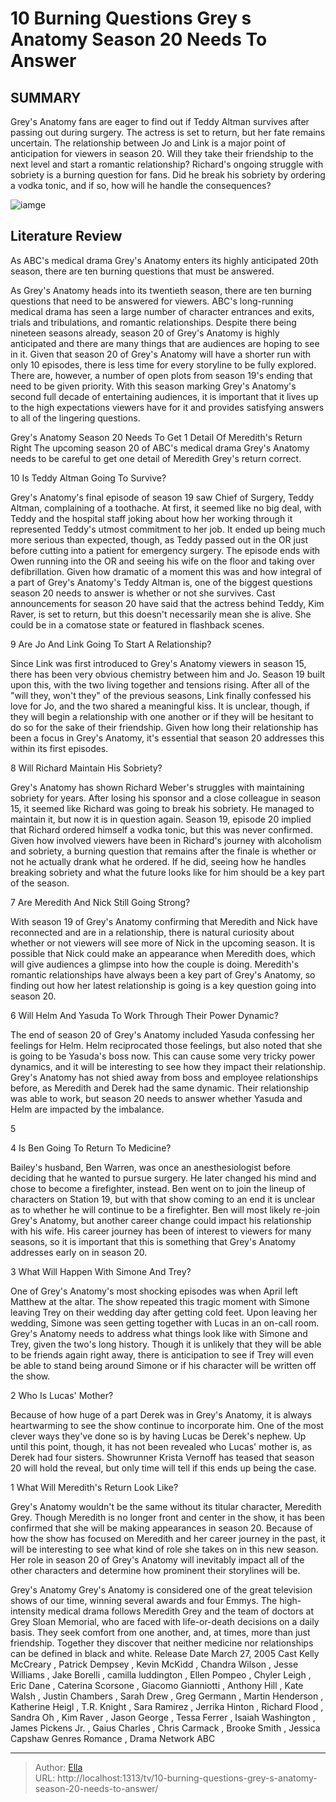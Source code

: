 # 10 Burning Questions Grey s Anatomy Season 20 Needs To Answer


## SUMMARY 


Grey&#39;s Anatomy
 fans are eager to find out if Teddy Altman survives after passing out during surgery. The actress is set to return, but her fate remains uncertain. 
 The relationship between Jo and Link is a major point of anticipation for viewers in season 20. Will they take their friendship to the next level and start a romantic relationship? 
 Richard&#39;s ongoing struggle with sobriety is a burning question for fans. Did he break his sobriety by ordering a vodka tonic, and if so, how will he handle the consequences? 

![iamge](https://static1.srcdn.com/wordpress/wp-content/uploads/2024/01/greys-anatomy-season-20-questions-answers-1.jpg)

## Literature Review
As ABC&#39;s medical drama Grey&#39;s Anatomy enters its highly anticipated 20th season, there are ten burning questions that must be answered.




As Grey&#39;s Anatomy heads into its twentieth season, there are ten burning questions that need to be answered for viewers. ABC&#39;s long-running medical drama has seen a large number of character entrances and exits, trials and tribulations, and romantic relationships. Despite there being nineteen seasons already, season 20 of Grey&#39;s Anatomy is highly anticipated and there are many things that are audiences are hoping to see in it.
Given that season 20 of Grey&#39;s Anatomy will have a shorter run with only 10 episodes, there is less time for every storyline to be fully explored. There are, however, a number of open plots from season 19&#39;s ending that need to be given priority. With this season marking Grey&#39;s Anatomy&#39;s second full decade of entertaining audiences, it is important that it lives up to the high expectations viewers have for it and provides satisfying answers to all of the lingering questions.
            
 
 Grey&#39;s Anatomy Season 20 Needs To Get 1 Detail Of Meredith&#39;s Return Right 
The upcoming season 20 of ABC&#39;s medical drama Grey&#39;s Anatomy needs to be careful to get one detail of Meredith Grey&#39;s return correct. 













 








 10  Is Teddy Altman Going To Survive? 


 







Grey&#39;s Anatomy&#39;s final episode of season 19 saw Chief of Surgery, Teddy Altman, complaining of a toothache. At first, it seemed like no big deal, with Teddy and the hospital staff joking about how her working through it represented Teddy&#39;s utmost commitment to her job. It ended up being much more serious than expected, though, as Teddy passed out in the OR just before cutting into a patient for emergency surgery. The episode ends with Owen running into the OR and seeing his wife on the floor and taking over defibrillation.
Given how dramatic of a moment this was and how integral of a part of Grey&#39;s Anatomy&#39;s Teddy Altman is, one of the biggest questions season 20 needs to answer is whether or not she survives. Cast announcements for season 20 have said that the actress behind Teddy, Kim Raver, is set to return, but this doesn&#39;t necessarily mean she is alive. She could be in a comatose state or featured in flashback scenes.





 9  Are Jo And Link Going To Start A Relationship? 
        

Since Link was first introduced to Grey&#39;s Anatomy viewers in season 15, there has been very obvious chemistry between him and Jo. Season 19 built upon this, with the two living together and tensions rising. After all of the &#34;will they, won&#39;t they&#34; of the previous seasons, Link finally confessed his love for Jo, and the two shared a meaningful kiss. It is unclear, though, if they will begin a relationship with one another or if they will be hesitant to do so for the sake of their friendship. Given how long their relationship has been a focus in Grey&#39;s Anatomy, it&#39;s essential that season 20 addresses this within its first episodes.





 8  Will Richard Maintain His Sobriety? 


 







Grey&#39;s Anatomy has shown Richard Weber&#39;s struggles with maintaining sobriety for years. After losing his sponsor and a close colleague in season 15, it seemed like Richard was going to break his sobriety. He managed to maintain it, but now it is in question again. Season 19, episode 20 implied that Richard ordered himself a vodka tonic, but this was never confirmed. Given how involved viewers have been in Richard&#39;s journey with alcoholism and sobriety, a burning question that remains after the finale is whether or not he actually drank what he ordered. If he did, seeing how he handles breaking sobriety and what the future looks like for him should be a key part of the season.





 7  Are Meredith And Nick Still Going Strong? 
        

With season 19 of Grey&#39;s Anatomy confirming that Meredith and Nick have reconnected and are in a relationship, there is natural curiosity about whether or not viewers will see more of Nick in the upcoming season. It is possible that Nick could make an appearance when Meredith does, which will give audiences a glimpse into how the couple is doing. Meredith&#39;s romantic relationships have always been a key part of Grey&#39;s Anatomy, so finding out how her latest relationship is going is a key question going into season 20.





 6  Will Helm And Yasuda To Work Through Their Power Dynamic? 
        

The end of season 20 of Grey&#39;s Anatomy included Yasuda confessing her feelings for Helm. Helm reciprocated those feelings, but also noted that she is going to be Yasuda&#39;s boss now. This can cause some very tricky power dynamics, and it will be interesting to see how they impact their relationship. Grey&#39;s Anatomy has not shied away from boss and employee relationships before, as Meredith and Derek had the same dynamic. Their relationship was able to work, but season 20 needs to answer whether Yasuda and Helm are impacted by the imbalance.





 5   





 4  Is Ben Going To Return To Medicine? 
        

Bailey&#39;s husband, Ben Warren, was once an anesthesiologist before deciding that he wanted to pursue surgery. He later changed his mind and chose to become a firefighter, instead. Ben went on to join the lineup of characters on Station 19, but with that show coming to an end it is unclear as to whether he will continue to be a firefighter. Ben will most likely re-join Grey&#39;s Anatomy, but another career change could impact his relationship with his wife. His career journey has been of interest to viewers for many seasons, so it is important that this is something that Grey&#39;s Anatomy addresses early on in season 20.





 3  What Will Happen With Simone And Trey? 
        

One of Grey&#39;s Anatomy&#39;s most shocking episodes was when April left Matthew at the altar. The show repeated this tragic moment with Simone leaving Trey on their wedding day after getting cold feet. Upon leaving her wedding, Simone was seen getting together with Lucas in an on-call room. Grey&#39;s Anatomy needs to address what things look like with Simone and Trey, given the two&#39;s long history. Though it is unlikely that they will be able to be friends again right away, there is anticipation to see if Trey will even be able to stand being around Simone or if his character will be written off the show.





 2  Who Is Lucas&#39; Mother? 
        

Because of how huge of a part Derek was in Grey&#39;s Anatomy, it is always heartwarming to see the show continue to incorporate him. One of the most clever ways they&#39;ve done so is by having Lucas be Derek&#39;s nephew. Up until this point, though, it has not been revealed who Lucas&#39; mother is, as Derek had four sisters. Showrunner Krista Vernoff has teased that season 20 will hold the reveal, but only time will tell if this ends up being the case.





 1  What Will Meredith&#39;s Return Look Like? 


 







Grey&#39;s Anatomy wouldn&#39;t be the same without its titular character, Meredith Grey. Though Meredith is no longer front and center in the show, it has been confirmed that she will be making appearances in season 20. Because of how the show has focused on Meredith and her career journey in the past, it will be interesting to see what kind of role she takes on in this new season. Her role in season 20 of Grey&#39;s Anatomy will inevitably impact all of the other characters and determine how prominent their storylines will be.
        


 Grey&#39;s Anatomy 
Grey&#39;s Anatomy is considered one of the great television shows of our time, winning several awards and four Emmys. The high-intensity medical drama follows Meredith Grey and the team of doctors at Grey Sloan Memorial, who are faced with life-or-death decisions on a daily basis. They seek comfort from one another, and, at times, more than just friendship. Together they discover that neither medicine nor relationships can be defined in black and white.
 Release Date   March 27, 2005    Cast   Kelly McCreary , Patrick Dempsey , Kevin McKidd , Chandra Wilson , Jesse Williams , Jake Borelli , camilla luddington , Ellen Pompeo , Chyler Leigh , Eric Dane , Caterina Scorsone , Giacomo Gianniotti , Anthony Hill , Kate Walsh , Justin Chambers , Sarah Drew , Greg Germann , Martin Henderson , Katherine Heigl , T.R. Knight , Sara Ramirez , Jerrika Hinton , Richard Flood , Sandra Oh , Kim Raver , Jason George , Tessa Ferrer , Isaiah Washington , James Pickens Jr. , Gaius Charles , Chris Carmack , Brooke Smith , Jessica Capshaw    Genres   Romance , Drama    Network   ABC    





---

> Author: [Ella](https://instagram.hk.cn/)  
> URL: http://localhost:1313/tv/10-burning-questions-grey-s-anatomy-season-20-needs-to-answer/  


